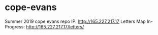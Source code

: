 # cope-evans
Summer 2019 cope evans repo
IP: http://165.227.217.17
Letters Map In-Progress: http://165.227.217.17/letters/ 
